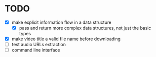 
# TODO
- [x] make explicit information flow in a data structure
  - [x] pass and return more complex data structures, not just
  the basic types
- [x] make video title a valid file name before downloading
- [ ] test audio URLs extraction
- [ ] command line interface